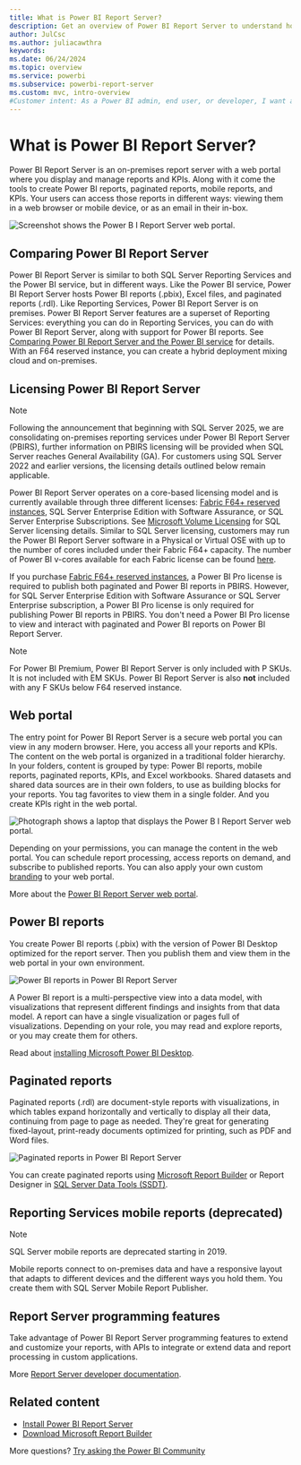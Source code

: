 ```yaml
---
title: What is Power BI Report Server?
description: Get an overview of Power BI Report Server to understand how it fits in with SQL Server Reporting Services (SSRS) and the rest of Power BI.
author: JulCsc
ms.author: juliacawthra
keywords: 
ms.date: 06/24/2024
ms.topic: overview
ms.service: powerbi
ms.subservice: powerbi-report-server
ms.custom: mvc, intro-overview
#Customer intent: As a Power BI admin, end user, or developer, I want an overview of Power BI Report Server so I understand how it fits in with SSRS and the Power BI service.
---
```

# What is Power BI Report Server?

Power BI Report Server is an on-premises report server with a web portal where you display and manage reports and KPIs. Along with it come the tools to create Power BI reports, paginated reports, mobile reports, and KPIs. Your users can access those reports in different ways: viewing them in a web browser or mobile device, or as an email in their in-box.

![Screenshot shows the Power B I Report Server web portal.](media/get-started/power-bi-report-server-overview.png)

## Comparing Power BI Report Server 
Power BI Report Server is similar to both SQL Server Reporting Services and the Power BI service, but in different ways. Like the Power BI service, Power BI Report Server hosts Power BI reports (.pbix), Excel files, and paginated reports (.rdl). Like Reporting Services, Power BI Report Server is on premises. Power BI Report Server features are a superset of Reporting Services: everything you can do in Reporting Services, you can do with Power BI Report Server, along with support for Power BI reports. See [Comparing Power BI Report Server and the Power BI service](compare-report-server-service.md) for details. With an F64 reserved instance, you can create a hybrid deployment mixing cloud and on-premises.

## Licensing Power BI Report Server

> [!NOTE]
> Following the announcement that beginning with SQL Server 2025, we are consolidating on-premises reporting services under Power BI Report Server (PBIRS), further information on PBIRS licensing will be provided when SQL Server reaches General Availability (GA). For customers using SQL Server 2022 and earlier versions, the licensing details outlined below remain applicable.

Power BI Report Server operates on a core-based licensing model and is currently available through three different licenses: [Fabric F64+ reserved instances](/fabric/enterprise/licenses), SQL Server Enterprise Edition with Software Assurance, or SQL Server Enterprise Subscriptions. See [Microsoft Volume Licensing](https://www.microsoft.com/licensing/docs) for SQL Server licensing details. Similar to SQL Server licensing, customers may run the Power BI Report Server software in a Physical or Virtual OSE with up to the number of cores included under their Fabric F64+ capacity. The number of Power BI v-cores available for each Fabric license can be found [here](/fabric/enterprise/licenses).

If you purchase [Fabric F64+ reserved instances](/fabric/enterprise/licenses), a Power BI Pro license is required to publish both paginated and Power BI reports in PBIRS. However, for SQL Server Enterprise Edition with Software Assurance or SQL Server Enterprise subscription, a Power BI Pro license is only required for publishing Power BI reports in PBIRS.  You don't need a Power BI Pro license to view and interact with paginated and Power BI reports on Power BI Report Server.

> [!NOTE]
> For Power BI Premium, Power BI Report Server is only included with P SKUs. It is not included with EM SKUs. Power BI Report Server is also **not** included with any F SKUs below F64 reserved instance.

## Web portal
The entry point for Power BI Report Server is a secure web portal you can view in any modern browser. Here, you access all your reports and KPIs. The content on the web portal is organized in a traditional folder hierarchy. In your folders, content is grouped by type: Power BI reports, mobile reports, paginated reports, KPIs, and Excel workbooks. Shared datasets and shared data sources are in their own folders, to use as building blocks for your reports. You tag favorites to view them in a single folder. And you create KPIs right in the web portal. 

![Photograph shows a laptop that displays the Power B I Report Server web portal.](media/get-started/web-portal.png)

Depending on your permissions, you can manage the content in the web portal. You can schedule report processing, access reports on demand, and subscribe to published reports. You can also apply your own custom [branding](/sql/reporting-services/branding-the-web-portal) to your web portal. 

More about the [Power BI Report Server web portal](/sql/reporting-services/web-portal-ssrs-native-mode).

## Power BI reports
You create Power BI reports (.pbix) with the version of Power BI Desktop optimized for the report server. Then you publish them and view them in the web portal in your own environment.

![Power BI reports in Power BI Report Server](media/get-started/report-server-power-bi-reports.png)

A Power BI report is a multi-perspective view into a data model, with visualizations that represent different findings and insights from that data model.  A report can have a single visualization or pages full of visualizations. Depending on your role, you may read and explore reports, or you may create them for others.

Read about [installing Microsoft Power BI Desktop](install-powerbi-desktop.md).

## Paginated reports
Paginated reports (.rdl) are document-style reports with visualizations, in which tables expand horizontally and vertically to display all their data, continuing from page to page as needed. They're great for generating fixed-layout, print-ready documents optimized for printing, such as PDF and Word files. 

![Paginated reports in Power BI Report Server](media/get-started/paginated-reports.png)

You can create paginated reports using [Microsoft Report Builder](/sql/reporting-services/report-builder/report-builder-in-sql-server-2016) or Report Designer in [SQL Server Data Tools (SSDT)](/sql/reporting-services/tools/reporting-services-in-sql-server-data-tools-ssdt).

## Reporting Services mobile reports (deprecated)

> [!NOTE]
> SQL Server mobile reports are deprecated starting in 2019.

Mobile reports connect to on-premises data and have a responsive layout that adapts to different devices and the different ways you hold them. You create them with SQL Server Mobile Report Publisher.

## Report Server programming features
Take advantage of Power BI Report Server programming features to extend and customize your reports, with APIs to integrate or extend data and report processing in custom applications.

More [Report Server developer documentation](/sql/reporting-services/reporting-services-developer-documentation).

## Related content

* [Install Power BI Report Server](install-report-server.md)  
* [Download Microsoft Report Builder](https://www.microsoft.com/download/details.aspx?id=53613)  

More questions? [Try asking the Power BI Community](https://community.powerbi.com/)
